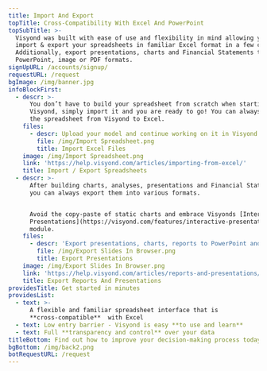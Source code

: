 ```yaml
---
title: Import And Export
topTitle: Cross-Compatibility With Excel And PowerPoint
topSubTitle: >-
  Visyond was built with ease of use and flexibility in mind allowing you to
  import & export your spreadsheets in familiar Excel format in a few clicks.
  Additionally, export presentations, charts and Financial Statements to
  PowerPoint, image or PDF formats.
signUpURL: /accounts/signup/
requestURL: /request
bgImage: /img/banner.jpg
infoBlockFirst:
  - descr: >-
      You don’t have to build your spreadsheet from scratch when starting with
      Visyond, simply import it and you are ready to go! You can always export
      the spreadsheet from Visyond to Excel.
    files:
      - descr: Upload your model and continue working on it in Visyond.
        file: /img/Import Spreadsheet.png
        title: Import Excel Files
    image: /img/Import Spreadsheet.png
    link: 'https://help.visyond.com/articles/importing-from-excel/'
    title: Import / Export Spreadsheets
  - descr: >-
      After building charts, analyses, presentations and Financial Statements
      you can always export them into various formats.


      Avoid the copy-paste of static charts and embrace Visyonds [Interactive
      Presentations](https://visyond.com/features/interactive-presentations/)
      module.
    files:
      - descr: 'Export presentations, charts, reports to PowerPoint and other formats.'
        file: /img/Export Slides In Browser.png
        title: Export Presentations
    image: /img/Export Slides In Browser.png
    link: 'https://help.visyond.com/articles/reports-and-presentations/'
    title: Export Reports And Presentations
providesTitle: Get started in minutes
providesList:
  - text: >-
      A flexible and familiar spreadsheet interface that is
      **cross-compatible**  with Excel
  - text: Low entry barrier - Visyond is easy **to use and learn**
  - text: Full **transparency and control** over your data
titleBottom: Find out how to improve your decision-making process today
bgBottom: /img/back2.png
botRequestURL: /request
---
```


